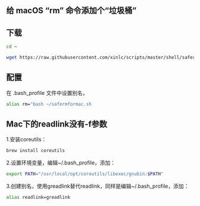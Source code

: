 ## 给 macOS “rm” 命令添加个“垃圾桶”

## 下载
 
```bash
cd ~

wget https://raw.githubusercontent.com/xinlc/scripts/master/shell/saferm/safermformac.sh
```

## 配置
在 .bash_profile 文件中设置别名，
```bash
alias rm="bash ~/safermformac.sh
```

## Mac下的readlink没有-f参数
1.安装coreutils：
```bash
brew install coreutils
```
2.设置环境变量，编辑~/.bash_profile，添加：
```bash
export PATH="/usr/local/opt/coreutils/libexec/gnubin:$PATH"
```
3.创建别名，使用greadlink替代readlink，同样是编辑~/.bash_profile，添加：
```bash
alias readlink=greadlink
```